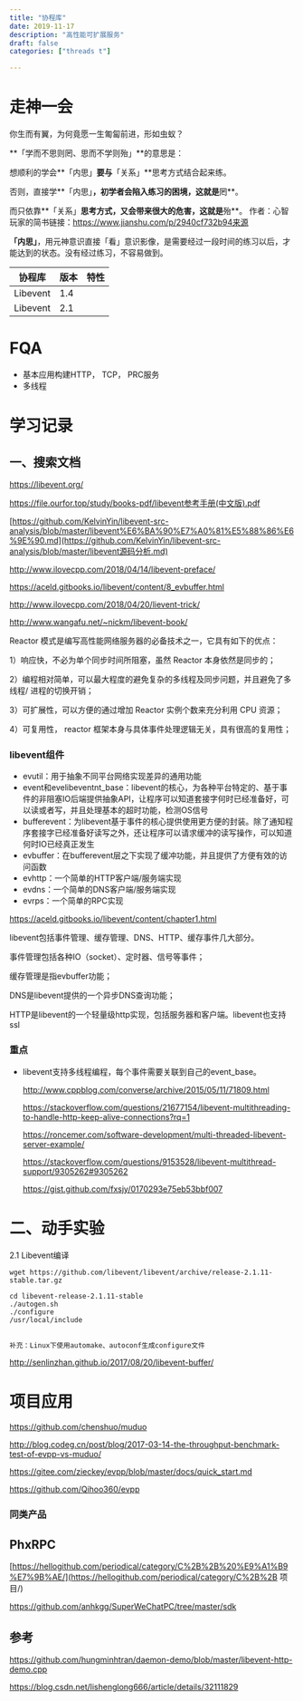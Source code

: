 ```yaml
---
title: "协程库"
date: 2019-11-17
description: "高性能可扩展服务"
draft: false
categories: ["threads t"]

---
```


# 走神一会

你生而有翼，为何竟愿一生匍匐前进，形如虫蚁？

**「学而不思则罔、思而不学则殆」**的意思是：

想顺利的学会**「内思」**要与**「关系」**思考方式结合起来练。

否则，直接学**「内思」**，初学者会陷入练习的困境，这就是**罔**。

而只依靠**「关系」**思考方式，又会带来很大的危害，这就是**殆**。
作者：心智玩家的简书链接：https://www.jianshu.com/p/2940cf732b94来源

**「内思」**，用元神意识直接「看」意识影像，是需要经过一段时间的练习以后，才能达到的状态。没有经过练习，不容易做到。



| 协程库   | 版本 | 特性 |
| -------- | ---- | ---- |
| Libevent | 1.4  |      |
| Libevent | 2.1  |      |

# FQA

- 基本应用构建HTTP， TCP， PRC服务
- 多线程



# 学习记录

 ## 一、搜索文档

https://libevent.org/



https://file.ourfor.top/study/books-pdf/libevent参考手册(中文版).pdf

[https://github.com/KelvinYin/libevent-src-analysis/blob/master/libevent%E6%BA%90%E7%A0%81%E5%88%86%E6%9E%90.md](https://github.com/KelvinYin/libevent-src-analysis/blob/master/libevent源码分析.md)

http://www.ilovecpp.com/2018/04/14/libevent-preface/



https://aceld.gitbooks.io/libevent/content/8_evbuffer.html

http://www.ilovecpp.com/2018/04/20/lievent-trick/



http://www.wangafu.net/~nickm/libevent-book/



Reactor 模式是编写高性能网络服务器的必备技术之一，它具有如下的优点：

1）响应快，不必为单个同步时间所阻塞，虽然 Reactor 本身依然是同步的；

2）编程相对简单，可以最大程度的避免复杂的多线程及同步问题，并且避免了多线程/
进程的切换开销；

3）可扩展性，可以方便的通过增加 Reactor 实例个数来充分利用 CPU 资源；

4）可复用性， reactor 框架本身与具体事件处理逻辑无关，具有很高的复用性；  



###  libevent组件

- evutil：用于抽象不同平台网络实现差异的通用功能
- event和evelibeventnt_base：libevent的核心，为各种平台特定的、基于事件的非阻塞IO后端提供抽象API，让程序可以知道套接字何时已经准备好，可以读或者写，并且处理基本的超时功能，检测OS信号
- bufferevent：为libevent基于事件的核心提供使用更方便的封装。除了通知程序套接字已经准备好读写之外，还让程序可以请求缓冲的读写操作，可以知道何时IO已经真正发生
- evbuffer：在bufferevent层之下实现了缓冲功能，并且提供了方便有效的访问函数
- evhttp：一个简单的HTTP客户端/服务端实现
- evdns：一个简单的DNS客户端/服务端实现
- evrps：一个简单的RPC实现

https://aceld.gitbooks.io/libevent/content/chapter1.html

libevent包括事件管理、缓存管理、DNS、HTTP、缓存事件几大部分。

事件管理包括各种IO（socket）、定时器、信号等事件；

缓存管理是指evbuffer功能；

DNS是libevent提供的一个异步DNS查询功能；

HTTP是libevent的一个轻量级http实现，包括服务器和客户端。libevent也支持ssl

### 重点



- libevent支持多线程编程，每个事件需要关联到自己的event_base。

  

  http://www.cppblog.com/converse/archive/2015/05/11/71809.html

  https://stackoverflow.com/questions/21677154/libevent-multithreading-to-handle-http-keep-alive-connections?rq=1

  https://roncemer.com/software-development/multi-threaded-libevent-server-example/

  https://stackoverflow.com/questions/9153528/libevent-multithread-support/9305262#9305262

  https://gist.github.com/fxsjy/0170293e75eb53bbf007

  



# 二、动手实验

2.1 Libevent编译

```
wget https://github.com/libevent/libevent/archive/release-2.1.11-stable.tar.gz

cd libevent-release-2.1.11-stable
./autogen.sh 
./configure
/usr/local/include

	
补充：Linux下使用automake、autoconf生成configure文件
```



http://senlinzhan.github.io/2017/08/20/libevent-buffer/







# 项目应用

https://github.com/chenshuo/muduo

http://blog.codeg.cn/post/blog/2017-03-14-the-throughput-benchmark-test-of-evpp-vs-muduo/



https://gitee.com/zieckey/evpp/blob/master/docs/quick_start.md





https://github.com/Qihoo360/evpp



### 同类产品

## PhxRPC

[https://hellogithub.com/periodical/category/C%2B%2B%20%E9%A1%B9%E7%9B%AE/](https://hellogithub.com/periodical/category/C%2B%2B 项目/)

https://github.com/anhkgg/SuperWeChatPC/tree/master/sdk

## 参考

https://github.com/hungminhtran/daemon-demo/blob/master/libevent-http-demo.cpp

https://blog.csdn.net/lishenglong666/article/details/32111829